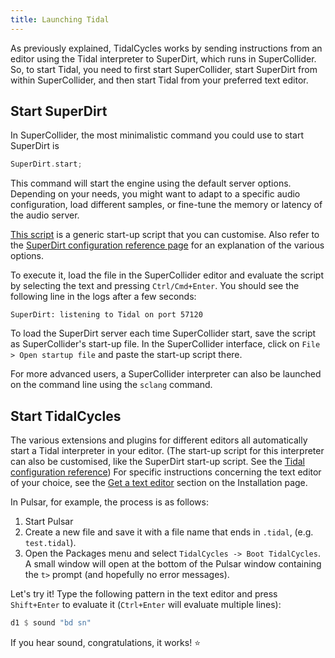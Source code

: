 ```yaml
---
title: Launching Tidal
---
```


As previously explained, TidalCycles works by sending instructions from an editor using the Tidal interpreter to SuperDirt, which runs in SuperCollider.
So, to start Tidal, you need to first start SuperCollider, start SuperDirt from within SuperCollider, and then start Tidal from your preferred text editor.

## Start SuperDirt

In SuperCollider, the most minimalistic command you could use to start SuperDirt is

```c
SuperDirt.start;
```

This command will start the engine using the default server options.
Depending on your needs, you might want to adapt to a specific audio configuration, load different samples, or fine-tune the memory or latency of the audio server. 

[This script](https://github.com/musikinformatik/SuperDirt/blob/develop/superdirt_startup.scd?plain=1) is a generic start-up script that you can customise.
Also refer to the [SuperDirt configuration reference page](/reference/config/superdirt) for an explanation of the various options.

To execute it, load the file in the SuperCollider editor and evaluate the script by selecting the text and pressing `Ctrl/Cmd+Enter`.
You should see the following line in the logs after a few seconds:

```
SuperDirt: listening to Tidal on port 57120
```

To load the SuperDirt server each time SuperCollider start, save the script as SuperCollider's start-up file.
In the SuperCollider interface, click on `File > Open startup file` and paste the start-up script there.

For more advanced users, a SuperCollider interpreter can also be launched on the command line using the `sclang` command.

## Start TidalCycles

The various extensions and plugins for different editors all automatically start a Tidal interpreter in your editor.
(The start-up script for this interpreter can also be customised, like the SuperDirt start-up script. See the [Tidal configuration reference](/reference/config/tidal))
For specific instructions concerning the text editor of your choice, see the [Get a text editor](/getting-started/installation#get-a-text-editor) section on the Installation page.

In Pulsar, for example, the process is as follows:

1. Start Pulsar
2. Create a new file and save it with a file name that ends in `.tidal`, (e.g. `test.tidal`).
3. Open the Packages menu and select `TidalCycles -> Boot TidalCycles`. A small window will open at the bottom of the Pulsar window containing the `t>` prompt (and hopefully no error messages).

Let's try it! Type the following pattern in the text editor and press `Shift+Enter` to evaluate it (`Ctrl+Enter` will evaluate multiple lines):

```haskell
d1 $ sound "bd sn"
```

If you hear sound, congratulations, it works! ⭐
